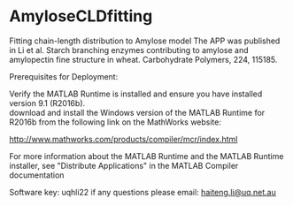 # AmyloseCLDfitting
Fitting chain-length distribution to Amylose model 
The APP was published in Li et al. Starch branching enzymes contributing to amylose and amylopectin fine structure in wheat. Carbohydrate Polymers, 224, 115185.

Prerequisites for Deployment:

Verify the MATLAB Runtime is installed and ensure you have installed version 9.1 (R2016b).  
download and install the Windows version of the MATLAB Runtime for R2016b from the following link on the MathWorks website:

http://www.mathworks.com/products/compiler/mcr/index.html

For more information about the MATLAB Runtime and the MATLAB Runtime installer, see "Distribute Applications" in the MATLAB Compiler documentation

Software key: uqhli22
if any questions please email: haiteng.li@uq.net.au
